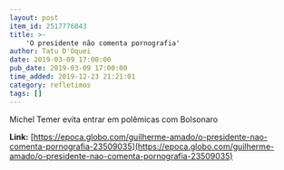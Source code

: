 ```yaml
---
layout: post
item_id: 2517776843
title: >-
    'O presidente não comenta pornografia'
author: Tatu D'Oquei
date: 2019-03-09 17:00:00
pub_date: 2019-03-09 17:00:00
time_added: 2019-12-23 21:21:01
category: refletimos
tags: []
---
```


Michel Temer evita entrar em polêmicas com Bolsonaro

**Link:** [https://epoca.globo.com/guilherme-amado/o-presidente-nao-comenta-pornografia-23509035](https://epoca.globo.com/guilherme-amado/o-presidente-nao-comenta-pornografia-23509035)

